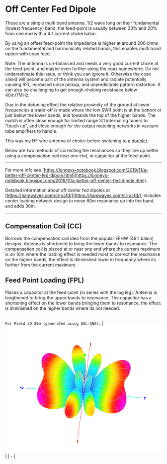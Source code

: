 # Off Center Fed Dipole

These are a simple multi band antenna, 1/2 wave long on their fundamental (lowest frequency) band, the feed-point is usually between 33% and 20% from one end with a 4:1 current choke balun.

By using an offset feed-point the impedance is higher at around 200 ohms on the fundamental and harmonically related bands, this enables multi band option with coax feed.

Note: The antenna is un-balanced and needs a very good current choke at the feed-point, and maybe even further along the coax somewhere. Do not underestimate this issue, or think you can ignore it. Otherwise the coax shield will become part of the antenna system and radiate potentially causing RFI, increased noise pickup, and unpredictable pattern distortion. It can also be challenging to get enough choking resistnace below 40m/7MHz.

Due to the detuning effect the relative proximity of the ground at lower frequencies a trade-off is made where the low SWR point is at the bottom or just below the lower bands, and towards the top of the higher bands. The match is often close enough for limited range 3:1 internal rig tuners to "touch up", and close enough for the output matching networks in vacuum tube amplifiers to handle.

This was my HF wire antenna of choice before switching to a [doublet](../Doublet/Doublet-8010/).

Below are two methods of correcting the resonances so they line up better using a compensation coil near one end, or capacitor at the feed-point.

---

For more info see [https://lonneys-notebook.blogspot.com/2019/11/a-better-off-center-fed-dipole.html](https://lonneys-notebook.blogspot.com/2019/11/a-better-off-center-fed-dipole.html).

Detailed information about off center fed dipoles at [https://hamwaves.com/cl-ocfd/](https://hamwaves.com/cl-ocfd/), includes center loading network design to move 80m resonance up into the band, and adds 30m.

---

## Compensation Coil (CC)
Borrows the compensation coil idea from the popular EFHW (49:1 balun) designs. Antenna is shortened to bring the lower bands to resonance. The compensation coil is placed at or near one end where the current maximum is on 10m where the loading effect is needed most to correct the resonance on the higher bands, the effect is diminished lower in frequency where its further from the current maximum.

## Feed Point Loading (FPL)
Places a capacitor at the feed-point (in series with the log leg). Antenna is lengthened to bring the upper bands to resonance. The capacitor has a shortening effect on the lower bands bringing them to resonance, the effect is diminished on the higher bands where its not needed.

\
`Far Field 3D 20m (generated using GAL-ANA):`
| ![Far Field 3D 20m](Far-Field-3D-20m.png) |
| - |